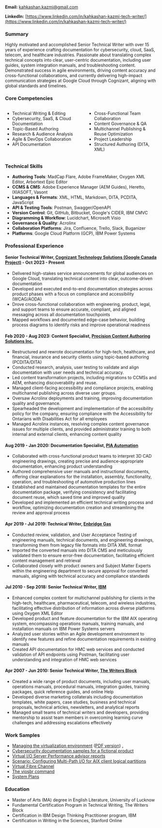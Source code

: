 **Email:** [kahkashan.kazmi@gmail.com](kahkashan.kazmi@gmail.com)

**LinkedIn:** [https://www.linkedin.com/in/kahkashan-kazmi-tech-writer/](https://www.linkedin.com/in/kahkashan-kazmi-tech-writer/)

### Summary ###

Highly motivated and accomplished Senior Technical Writer with over 15 years of experience crafting documentation for cybersecurity, cloud, SaaS, telecom, and healthcare industries. Passionate about translating complex technical concepts into clear, user-centric documentation, including user guides, system integration manuals, and troubleshooting content. Demonstrated success in agile environments, driving content accuracy and cross-functional collaborations, and currently delivering high-impact communication strategies at Google Cloud through Cognizant, aligning with global standards and timelines.

### Core Competencies

<div style="display: flex; justify-content: space-between; gap: 40px;">

<ul>
  <li>Technical Writing & Editing</li>
  <li>Cybersecurity, SaaS, & Cloud Documentation</li>
  <li>Topic-Based Authoring</li>
  <li>Research & Audience Analysis</li>
  <li>Agile & DevOps Collaboration</li>
  <li>API Documentation</li>
</ul>

<ul>
  <li>Cross-Functional Team Collaboration</li>
  <li>Content Governance & QA</li>
  <li>Multichannel Publishing & Reuse Optimization</li>
  <li>Project Leadership</li>
  <li>Structured Authoring (DITA, XML)</li>
</ul>

</div>


### Technical Skills ###

- **Authoring Tools**: MadCap Flare, Adobe FrameMaker, Oxygen XML Editor, Arbortext Epic Editor  
- **CCMS & CMS**: Adobe Experience Manager (AEM Guides), Heretto, IXIASOFT, Vasont  
- **Languages & Formats**: XML, HTML, Markdown, DITA, PCDITA, JavaScript  
- **API & Testing Tools**: Postman, Swagger/OpenAPI  
- **Version Control**: Git, GitHub, Bitbucket, Google's CIDER, IBM CMVC
- **Diagramming & Workflow**: Lucidchart, Microsoft Visio
- **Governance & Quality**: Acrolinx
- **Collaboration Platforms**: Jira, Confluence, Trello, Slack, Buganizer  
- **Platforms**: Google Cloud Platform (GCP), IBM Power Systems  

### Professional Experience ###


#### Senior Technical Writer, [Cognizant Technology Solutions (Google Canada Project)](https://www.cognizant.com/ca/en) - Oct 2023 - Present ####

- Delivered high-stakes service announcements for global audiences on Google Cloud, translating technical content into clear, outcome-driven documentation
- Developed and executed end-to-end documentation strategies across product phases with a focus on compliance and accessibility (WCAG/AODA)
- Drove cross-functional collaboration with engineering, product, legal, and support teams to ensure accurate, compliant, and aligned messaging across all documentation touchpoints
- Mapped workflows and documented edge-case behavior, building process diagrams to identify risks and improve operational readiness


#### Feb 2020 - Aug 2023: Content Specialist, [Precision Content Authoring Solutions Inc.](https://www.precisioncontent.com/) ####

- Restructured and rewrote documentation for high-tech, healthcare, and financial, insurance and security clients using topic-based authoring (PCDITA/DITA)
- Conducted research, analysis, user testing to validate and align documentation with user needs and technical accuracy.
- Led content transformation projects, including migrations to CCMSs and AEM, enhancing discoverability and reuse.
- Managed client-facing accessibility and compliance projects, enabling multichannel publishing across diverse user groups.
- Oversaw Acrolinx deployments and training, improving documentation quality and governance.
- Spearheaded the development and implementation of the accessibility policy for the company, ensuring compliance with the Accessibility for Ontarians with Disabilities Act for all employees
- Managed Acrolinx instances, resolving complex content governance issues for multiple clients, and provided administrator training to both internal and external clients, enhancing content quality


#### Aug 2019 - Jan 2020: Documentation Specialist, [PIA Automation](https://www.piagroup.com/en/) ####

- Collaborated with cross-functional product teams to interpret 3D CAD engineering drawings, creating precise and audience-appropriate documentation, enhancing product understanding
- Authored comprehensive user manuals and instructional documents, offering clear explanations for the installation, assembly, functionality, operation, and troubleshooting of automotive production lines
- Established and maintained documentation templates for the entire documentation package, verifying consistency and facilitating document reuse, which saved time and improved quality
- Developed and implemented an efficient technical writing process and workflow, optimizing documentation creation and streamlining the review and approval process


#### Apr 2019 - Jul 2019: Technical Writer, [Enbridge Gas](https://www.enbridgegas.com) ####

- Conducted review, validation, and User Acceptance Testing of engineering manuals, technical documents, and engineering drawings, transforming them from legacy file formats into DITA XML format
- Imported the converted manuals into DITA CMS and meticulously validated them to ensure error-free documentation, facilitating efficient content management and retrieval
- Collaborated closely with product owners and Subject Matter Experts within the engineering department to secure approval for converted manuals, aligning with technical accuracy and compliance standards


#### Jul 2010 - Sep 2018: Senior Technical Writer, [IBM](https://www.ibm.com/ibm/in/en/) ####

- Enhanced complex content for multichannel publishing for clients in the high-tech, healthcare, pharmaceutical, telecom, and wireless industries, facilitating effective distribution of information across diverse platforms using Oxygen XML Editor
- Developed product and feature documentation for the IBM AIX operating system, encompassing operations manuals, training manuals, and installation manuals on IBM Power Systems servers
- Analyzed user stories within an Agile development environment to identify new features and refine documentation requirements in existing manuals
- Created API documentation for HMC web services and conducted validation of API endpoints using Postman, facilitating user understanding and integration of HMC web services


#### Apr 2007 - Jun 2010: Senior Technical Writer, [The Writers Block](http://www.twb.in/) ####

- Created a wide range of product documents, including user manuals, operations manuals, procedural manuals, integration guides, training packages, quick reference guides, and online Help
- Developed diverse marketing collaterals including documentation templates, white papers, case studies, business and technical proposals, technical articles, newsletters, and analytical reports
- Managed small teams of technical writers and developers, providing mentorship to assist team members in overcoming learning curve challenges and addressing escalations effectively


### Work Samples ## 

- [Managing the virtualization environment](https://www.ibm.com/support/knowledgecenter/en/POWER9/p9efd/p9efd_kickoff.htm) ([PDF version](http://public.dhe.ibm.com/systems/power/docs/hw/p9/p9efd.pdf)) [.](#work-samples)
- [Cybersecurity documentation samples for a fictional product](https://kahkashank.github.io/security/sample-epsilonx)
- [Virtual I/O Server Performance advisor reports](https://www.ibm.com/support/knowledgecenter/en/POWER9/p9hb1/p9hb1_vios_perf_adv_reports.htm) 
- [Scenario: Configuring Multi-Path I/O for AIX client logical partitions](https://www.ibm.com/support/knowledgecenter/en/POWER9/p9hb1/p9hb1_vios_mpio.htm)
- [Virtual Fibre Channel](https://www.ibm.com/support/knowledgecenter/9009-42A/p9hb1/p9hb1_vios_concepts_vfc.htm)
- [The viosbr command](https://www.ibm.com/support/knowledgecenter/en/8284-21A/p8hcg/p8hcg_viosbr.htm)
- [System Plans](https://www.ibm.com/support/knowledgecenter/9119-MHE/p8hc6/p8hc6_kickoff.htm)

### Education ###

- Master of Arts (MA) degree in English Literature, University of Lucknow
- Fundamental Certification Program in Technical Writing, The Writers Block
- Certification in IBM Design Thinking Practitioner program, IBM
- Certification in Writing in the Sciences, Stanford Online



